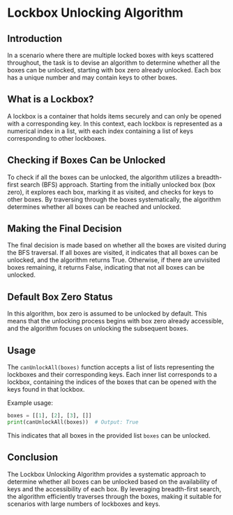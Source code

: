 # Lockbox Unlocking Algorithm

## Introduction

In a scenario where there are multiple locked boxes with keys scattered throughout, the task is to devise an algorithm to determine whether all the boxes can be unlocked, starting with box zero already unlocked. Each box has a unique number and may contain keys to other boxes.

## What is a Lockbox?

A lockbox is a container that holds items securely and can only be opened with a corresponding key. In this context, each lockbox is represented as a numerical index in a list, with each index containing a list of keys corresponding to other lockboxes.

## Checking if Boxes Can be Unlocked

To check if all the boxes can be unlocked, the algorithm utilizes a breadth-first search (BFS) approach. Starting from the initially unlocked box (box zero), it explores each box, marking it as visited, and checks for keys to other boxes. By traversing through the boxes systematically, the algorithm determines whether all boxes can be reached and unlocked.

## Making the Final Decision

The final decision is made based on whether all the boxes are visited during the BFS traversal. If all boxes are visited, it indicates that all boxes can be unlocked, and the algorithm returns True. Otherwise, if there are unvisited boxes remaining, it returns False, indicating that not all boxes can be unlocked.

## Default Box Zero Status

In this algorithm, box zero is assumed to be unlocked by default. This means that the unlocking process begins with box zero already accessible, and the algorithm focuses on unlocking the subsequent boxes.

## Usage

The `canUnlockAll(boxes)` function accepts a list of lists representing the lockboxes and their corresponding keys. Each inner list corresponds to a lockbox, containing the indices of the boxes that can be opened with the keys found in that lockbox.

Example usage:

```python
boxes = [[1], [2], [3], []]
print(canUnlockAll(boxes))  # Output: True
```

This indicates that all boxes in the provided list `boxes` can be unlocked.

## Conclusion

The Lockbox Unlocking Algorithm provides a systematic approach to determine whether all boxes can be unlocked based on the availability of keys and the accessibility of each box. By leveraging breadth-first search, the algorithm efficiently traverses through the boxes, making it suitable for scenarios with large numbers of lockboxes and keys.
